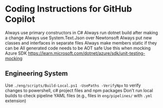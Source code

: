 # Coding Instructions for GitHub Copilot

Always use primary constructors in C#
Always run dotnet build after making a change
Always use System.Text.Json over Newtonsoft
Always put new classes and interfaces in separate files
Always make members static if they can be
All generated code needs to be AOT safe
Use this when mocking Azure SDK https://learn.microsoft.com/dotnet/azure/sdk/unit-testing-mocking

## Engineering System

Use `./eng/scripts/Build-Local.ps1 -UsePaths -VerifyNpx` to verify changes to powershell, c# project files and npm packages
Don't run local builds to check pipeline YAML files (e.g., files in `eng/pipelines/` with `.yml` extension)
